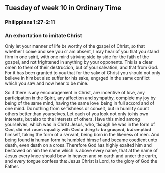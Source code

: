 ## Tuesday of week 10 in Ordinary Time

### Philippians 1:27-2:11

### An exhortation to imitate Christ

Only let your manner of life be worthy of the gospel of Christ, so that whether I come and see you or am absent, I may hear of you that you stand firm in one spirit, with one mind striving side by side for the faith of the gospel, and not frightened in anything by your opponents. This is a clear omen to them of their destruction, but of your salvation, and that from God. For it has been granted to you that for the sake of Christ you should not only believe in him but also suffer for his sake, engaged in the same conflict which you saw and now hear to be mine.

So if there is any encouragement in Christ, any incentive of love, any participation in the Spirit, any affection and sympathy, complete my joy by being of the same mind, having the same love, being in full accord and of one mind. Do nothing from selfishness or conceit, but in humility count others better than yourselves. Let each of you look not only to his own interests, but also to the interests of others. Have this mind among yourselves, which was in Christ Jesus, who, though he was in the form of God, did not count equality with God a thing to be grasped, but emptied himself, taking the form of a servant, being born in the likeness of men. And being found in human form he humbled himself and became obedient unto death, even death on a cross. Therefore God has highly exalted him and bestowed on him the name which is above every name, that at the name of Jesus every knee should bow, in heaven and on earth and under the earth, and every tongue confess that Jesus Christ is Lord, to the glory of God the Father.